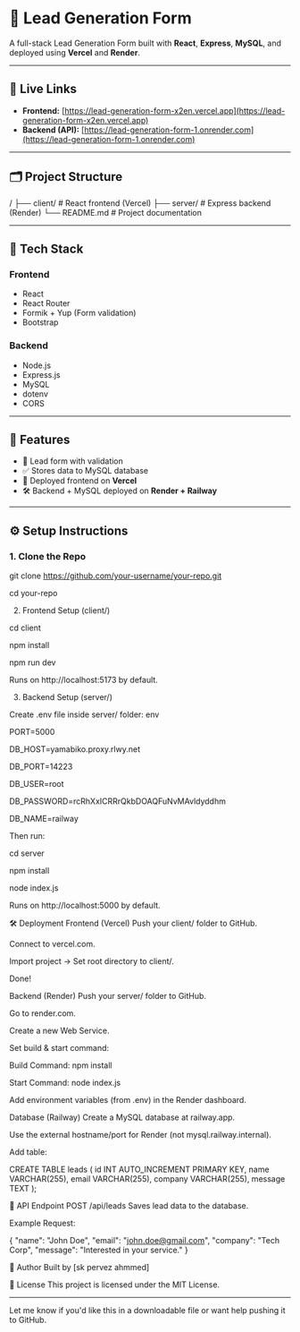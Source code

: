 # 📩 Lead Generation Form

A full-stack Lead Generation Form built with **React**, **Express**, **MySQL**, and deployed using **Vercel** and **Render**.

---

## 🔗 Live Links

- **Frontend:** [https://lead-generation-form-x2en.vercel.app](https://lead-generation-form-x2en.vercel.app)
- **Backend (API):** [https://lead-generation-form-1.onrender.com](https://lead-generation-form-1.onrender.com)

---

## 🗂️ Project Structure

/
├── client/ # React frontend (Vercel)
├── server/ # Express backend (Render)
└── README.md # Project documentation

---

## 🚀 Tech Stack

### Frontend
- React
- React Router
- Formik + Yup (Form validation)
- Bootstrap

### Backend
- Node.js
- Express.js
- MySQL
- dotenv
- CORS

---

## 🧪 Features

- 📩 Lead form with validation
- ✅ Stores data to MySQL database
- 🚀 Deployed frontend on **Vercel**
- 🛠️ Backend + MySQL deployed on **Render + Railway**

---

## ⚙️ Setup Instructions

### 1. Clone the Repo

git clone https://github.com/your-username/your-repo.git

cd your-repo

2. Frontend Setup (client/)

cd client

npm install

npm run dev

Runs on http://localhost:5173 by default.

3. Backend Setup (server/)
   
Create .env file inside server/ folder:
env

PORT=5000

DB_HOST=yamabiko.proxy.rlwy.net

DB_PORT=14223

DB_USER=root

DB_PASSWORD=rcRhXxICRRrQkbDOAQFuNvMAvldyddhm

DB_NAME=railway

Then run:

cd server

npm install

node index.js

Runs on http://localhost:5000 by default.

🛠️ Deployment
Frontend (Vercel)
Push your client/ folder to GitHub.

Connect to vercel.com.

Import project → Set root directory to client/.

Done!

Backend (Render)
Push your server/ folder to GitHub.

Go to render.com.

Create a new Web Service.

Set build & start command:

Build Command: npm install

Start Command: node index.js

Add environment variables (from .env) in the Render dashboard.

Database (Railway)
Create a MySQL database at railway.app.

Use the external hostname/port for Render (not mysql.railway.internal).

Add table:

CREATE TABLE leads (
  id INT AUTO_INCREMENT PRIMARY KEY,
  name VARCHAR(255),
  email VARCHAR(255),
  company VARCHAR(255),
  message TEXT
);

🧪 API Endpoint
POST /api/leads
Saves lead data to the database.

Example Request:

{
  "name": "John Doe",
  "email": "john.doe@gmail.com",
  "company": "Tech Corp",
  "message": "Interested in your service."
}

🙌 Author
Built by [sk pervez ahmmed]

📌 License
This project is licensed under the MIT License.

---

Let me know if you'd like this in a downloadable file or want help pushing it to GitHub.
